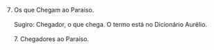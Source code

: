 ﻿7. Os que Chegam ao Paraíso.<BR><BR>Sugiro: Chegador, o que chega. O termo está no Dicionário Aurélio.<BR><BR>7. Chegadores ao Paraíso.